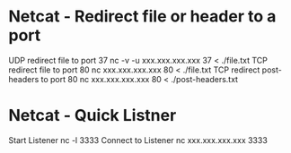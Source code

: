 # Netcat - Redirect file or header to a port
UDP redirect file to port 37
nc -v -u xxx.xxx.xxx.xxx 37 < ./file.txt
TCP redirect file to port 80
nc xxx.xxx.xxx.xxx 80 < ./file.txt
TCP redirect post-headers to port 80
nc xxx.xxx.xxx.xxx 80 < ./post-headers.txt

# Netcat - Quick Listner
Start Listener
nc -l 3333
Connect to Listener
nc xxx.xxx.xxx.xxx 3333
